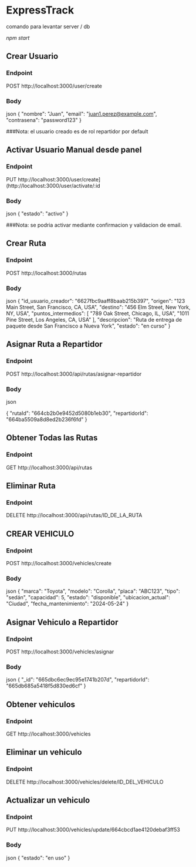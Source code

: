 # ExpressTrack

comando para levantar server / db

_npm start_


## Crear Usuario

### Endpoint
POST http://localhost:3000/user/create


### Body
json
{
  "nombre": "Juan", 
  "email": "juan1.perez@example.com", 
"contrasena": "password123"
}

###Nota: el usuario creado es de rol repartidor por default



## Activar Usuario Manual desde panel

### Endpoint
PUT http://localhost:3000/user/create](http://localhost:3000/user/activate/:id


### Body
json
{
   "estado": "activo"
}


###Nota: se podria activar mediante confirmacion y validacion de email. 

## Crear Ruta
### Endpoint

POST http://localhost:3000/rutas

### Body
json
{
  "id_usuario_creador": "6627fbc9aaff8baab215b397",
  "origen": "123 Main Street, San Francisco, CA, USA",
  "destino": "456 Elm Street, New York, NY, USA",
  "puntos_intermedios": [
    "789 Oak Street, Chicago, IL, USA",
    "1011 Pine Street, Los Angeles, CA, USA"
  ],
  "descripcion": "Ruta de entrega de paquete desde San Francisco a Nueva York",
  "estado": "en curso"
}

## Asignar Ruta a Repartidor
### Endpoint

POST http://localhost:3000/api/rutas/asignar-repartidor

### Body
json

{
  "rutaId": "664cb2b0e9452d5080b1eb30",
  "repartidorId": "664ba5509a8d8ed2b236f6fd"
}

## Obtener Todas las Rutas
### Endpoint

GET http://localhost:3000/api/rutas

## Eliminar Ruta
### Endpoint
DELETE http://localhost:3000/api/rutas/ID_DE_LA_RUTA



## CREAR VEHICULO
### Endpoint
POST http://localhost:3000/vehicles/create

### Body
json
{
  "marca": "Toyota",
  "modelo": "Corolla",
  "placa": "ABC123",
  "tipo": "sedán",
  "capacidad": 5,
  "estado": "disponible",
  "ubicacion_actual": "Ciudad",
  "fecha_mantenimiento": "2024-05-24"
}


## Asignar Vehiculo a Repartidor
### Endpoint
POST http://localhost:3000/vehicles/asignar

### Body
json
{
 "_id": "665dbc6ec9ec95e1741b207d",
 "repartidorId": "665db685a5418f5d830ed6cf"
}




## Obtener vehiculos
### Endpoint
GET http://localhost:3000/vehicles

## Eliminar un vehiculo
### Endpoint
DELETE http://localhost:3000/vehicles/delete/ID_DEL_VEHICULO

## Actualizar un vehiculo

### Endpoint
PUT http://localhost:3000/vehicles/update/664cbcd1ae4120debaf3ff53

### Body
json 
{
  "estado": "en uso"
}


